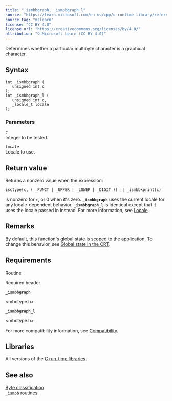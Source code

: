 ```yaml
---
title: "_ismbbgraph, _ismbbgraph_l"
source: "https://learn.microsoft.com/en-us/cpp/c-runtime-library/reference/ismbbgraph-ismbbgraph-l?view=msvc-170"
source_tag: "mslearn"
license: "CC BY 4.0"
license_url: "https://creativecommons.org/licenses/by/4.0/"
attribution: "© Microsoft Learn (CC BY 4.0)"
---
```

Determines whether a particular multibyte character is a graphical character.

## Syntax

```
int _ismbbgraph (
   unsigned int c
);
int _ismbbgraph_l (
   unsigned int c,
   _locale_t locale
);
```

### Parameters

_`c`_  
Integer to be tested.

_`locale`_  
Locale to use.

## Return value

Returns a nonzero value when the expression:

`isctype(c, ( _PUNCT | _UPPER | _LOWER | _DIGIT )) || _ismbbkprint(c)`

is nonzero for _`c`_, or 0 when it's zero. **`_ismbbgraph`** uses the current locale for any locale-dependent behavior. **`_ismbbgraph_l`** is identical except that it uses the locale passed in instead. For more information, see [Locale](https://learn.microsoft.com/en-us/cpp/c-runtime-library/locale?view=msvc-170).

## Remarks

By default, this function's global state is scoped to the application. To change this behavior, see [Global state in the CRT](https://learn.microsoft.com/en-us/cpp/c-runtime-library/global-state?view=msvc-170).

## Requirements

Routine

Required header

**`_ismbbgraph`**

<mbctype.h>

**`_ismbbgraph_l`**

<mbctype.h>

For more compatibility information, see [Compatibility](https://learn.microsoft.com/en-us/cpp/c-runtime-library/compatibility?view=msvc-170).

## Libraries

All versions of the [C run-time libraries](https://learn.microsoft.com/en-us/cpp/c-runtime-library/crt-library-features?view=msvc-170).

## See also

[Byte classification](https://learn.microsoft.com/en-us/cpp/c-runtime-library/byte-classification?view=msvc-170)  
[`_ismbb` routines](https://learn.microsoft.com/en-us/cpp/c-runtime-library/ismbb-routines?view=msvc-170)